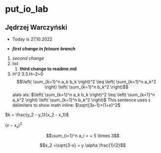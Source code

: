 # put_io_lab

## Jędrzej Warczyński


- Today is 27.10.2022

- ***first change in fetaure branch***
1. *second change*
2. list
    1. **third change to readme.md**
3. H^2
3.3.H~2~0
$$\left( \sum_{k=1}^n a_k b_k \right)^2 \leq \left( \sum_{k=1}^n a_k^2 \right) \left( \sum_{k=1}^n b_k^2 \right)$$
alals als: $\left( \sum_{k=1}^n a_k b_k \right)^2 \leq \left( \sum_{k=1}^n a_k^2 \right) \left( \sum_{k=1}^n b_k^2 \right)$
This sentence uses `$` delimiters to show math inline:  $\sqrt{3x-1}+(1+x)^2$


$k = \frac{y_2 - y_1}{x_2 - x_1}$  

$(x - x_s)^2$

$$\sum_{i=1}^n a_i
  = + 5 \times  3$$
  
$$x_2 =\sqrt{3-x} = y \alpha \frac{1}{2}$$


